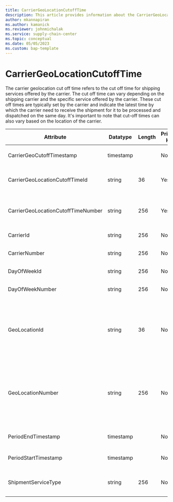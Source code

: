 ```yaml
---
title: CarrierGeoLocationCutoffTime
description: This article provides information about the CarrierGeoLocationCutoffTime entity.
author: mkannapiran
ms.author: kamanick
ms.reviewer: johnmichalak
ms.service: supply-chain-center
ms.topic: conceptual
ms.date: 05/05/2023
ms.custom: bap-template
---
```


# **CarrierGeoLocationCutoffTime**

The carrier geolocation cut off time refers to the cut off time for shipping services offered by the carrier. The cut off time can vary depending on the shipping carrier and the specific service offered by the carrier. These cut off times are typically set by the carrier and indicate the latest time by which the carrier need to receive the shipment for it to be processed and dispatched on the same day. It's important to note that cut-off times can also vary based on the location of the carrier.


|	Attribute	|	Datatype	|	Length	|	Primary Key	|	Description	|
|---------------|--------|------|----------|-----------|
|	CarrierGeoCutoffTimestamp	|	timestamp	|		|	No	|	The cut off time of the carrier	|
|	CarrierGeoLocationCutoffTimeId	|	string	|	36	|	Yes	|	The unique Id of the carrier location cut off time	|
|	CarrierGeoLocationCutoffTimeNumber	|	string	|	256	|	Yes	|	The unique number of the carrier location cut off time	|
|	CarrierId	|	string	|	256	|	No	|	The unique Id of the carrier	|
|	CarrierNumber	|	string	|	256	|	No	|	The unique number of the carrier	|
|	DayOfWeekId	|	string	|	256	|	No	|	The Id of the week	|
|	DayOfWeekNumber	|	string	|	256	|	No	|	The unique number of the week.	|
|	GeoLocationId	|	string	|	36	|	No	|	The unique identifier of a Location. This is autogenerated by Supply chain center or D365 applications	|
|	GeoLocationNumber	|	string	|	256	|	No	|	The unique number of a location. This is a referenced in an external system to identify the unique location	|
|	PeriodEndTimestamp	|	timestamp	|		|	No	|	Validity end date of this record	|
|	PeriodStartTimestamp	|	timestamp	|		|	No	|	Validity start date of this record	|
|	ShipmentServiceType	|	string	|	256	|	No	|	Type of service provided by the carrier	|
